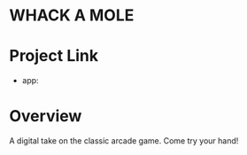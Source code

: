 # WHACK A MOLE

# Project Link

- app:

# Overview

A digital take on the classic arcade game. Come try your hand!